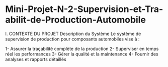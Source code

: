 # Mini-Projet-N-2-Supervision-et-Tra-abilit-de-Production-Automobile

I. CONTEXTE DU PROJET Description du Système Le système de supervision de production pour composants automobiles vise à : 
   
   1- Assurer la traçabilité complète de la production 
   2- Superviser en temps réel les performances 
   3- Gérer la qualité et la maintenance 
   4- Fournir des analyses et rapports détaillés
